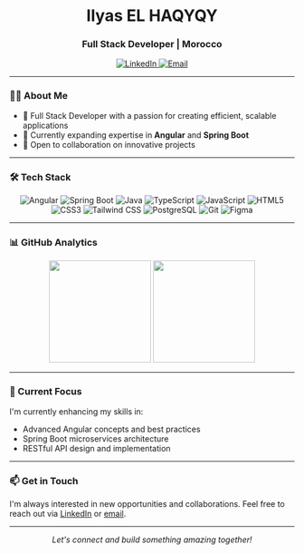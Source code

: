 
<h1 align="center">Ilyas EL HAQYQY</h1>
<h3 align="center">Full Stack Developer | Morocco</h3>

<p align="center">
  <a href="https://linkedin.com/in/ilyas-el-haqyqy-387323279">
    <img src="https://img.shields.io/badge/-LinkedIn-0077B5?style=flat-square&logo=Linkedin&logoColor=white" alt="LinkedIn">
  </a>
  <a href="mailto:elhaqyqy.ilyas@gmail.com">
    <img src="https://img.shields.io/badge/-Email-D14836?style=flat-square&logo=Gmail&logoColor=white" alt="Email">
  </a>

</p>

---

### 👨‍💻 About Me

- 🔭 Full Stack Developer with a passion for creating efficient, scalable applications
- 🌱 Currently expanding expertise in **Angular** and **Spring Boot**
- 💼 Open to collaboration on innovative projects

---

### 🛠 Tech Stack

<p align="center">
  <img src="https://img.shields.io/badge/-Angular-DD0031?style=flat-square&logo=angular&logoColor=white" alt="Angular">
  <img src="https://img.shields.io/badge/-Spring%20Boot-6DB33F?style=flat-square&logo=spring&logoColor=white" alt="Spring Boot">
  <img src="https://img.shields.io/badge/-Java-007396?style=flat-square&logo=java&logoColor=white" alt="Java">
  <img src="https://img.shields.io/badge/-TypeScript-3178C6?style=flat-square&logo=typescript&logoColor=white" alt="TypeScript">
  <img src="https://img.shields.io/badge/-JavaScript-F7DF1E?style=flat-square&logo=javascript&logoColor=black" alt="JavaScript">
  <img src="https://img.shields.io/badge/-HTML5-E34F26?style=flat-square&logo=html5&logoColor=white" alt="HTML5">
  <img src="https://img.shields.io/badge/-CSS3-1572B6?style=flat-square&logo=css3&logoColor=white" alt="CSS3">
  <img src="https://img.shields.io/badge/-Tailwind%20CSS-38B2AC?style=flat-square&logo=tailwind-css&logoColor=white" alt="Tailwind CSS">
  <img src="https://img.shields.io/badge/-PostgreSQL-336791?style=flat-square&logo=postgresql&logoColor=white" alt="PostgreSQL">
  <img src="https://img.shields.io/badge/-Git-F05032?style=flat-square&logo=git&logoColor=white" alt="Git">
  <img src="https://img.shields.io/badge/-Figma-F24E1E?style=flat-square&logo=figma&logoColor=white" alt="Figma">

</p>

---

### 📊 GitHub Analytics

<p align="center">
  <img height="180em" src="https://github-readme-stats.vercel.app/api?username=ilyashaqyqy&show_icons=true&theme=light&include_all_commits=true&count_private=true"/>
  <img height="180em" src="https://github-readme-stats.vercel.app/api/top-langs/?username=ilyashaqyqy&layout=compact&langs_count=8&theme=light"/>
</p>

---

### 🚀 Current Focus

I'm currently enhancing my skills in:

- Advanced Angular concepts and best practices
- Spring Boot microservices architecture
- RESTful API design and implementation

---

### 📫 Get in Touch

I'm always interested in new opportunities and collaborations. Feel free to reach out via [LinkedIn](https://linkedin.com/in/ilyas-el-haqyqy-387323279) or [email](mailto:elhaqyqy.ilyas@gmail.com).

---

<p align="center">
  <i>Let's connect and build something amazing together!</i>
</p>
